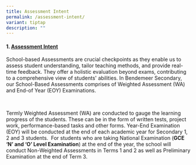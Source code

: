 ```yaml
---
title: Assessment Intent
permalink: /assessment-intent/
variant: tiptap
description: ""
---
```

<h4><strong>1.  <u>Assessment Intent</u></strong></h4>
<p>School-based Assessments are crucial checkpoints as they enable us to
assess student understanding, tailor teaching methods, and provide real-time
feedback. They offer a holistic evaluation beyond exams, contributing to
a comprehensive view of students' abilities. In Bendemeer Secondary, our
School-Based Assessments comprises of Weighted Assessment (WA) and End-of
Year (EOY) Examinations.</p>
<p>&nbsp;</p>
<p>Termly Weighted Assessment (WA) are conducted to gauge the learning progress
of the students. These can be in the form of written tests, project work,
performance-based tasks and other forms. Year-End Examination (EOY) will
be conducted at the end of each academic year for Secondary 1, 2 and 3
students.&nbsp; For students who are taking National Examination (<strong>GCE ‘N’ and ‘O’ Level Examination</strong>)
at the end of the year, the school will conduct Non-Weighted Assessments
in Terms 1 and 2 as well as Preliminary Examination at the end of Term
3.</p>